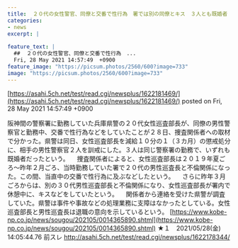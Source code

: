 ```yaml
---
title:  ２０代の女性警官、同僚と交番で性行為　署では別の同僚とキス　３人とも既婚者 ★2  
categories:
- news
excerpt: |
  
feature_text: |
  ##  ２０代の女性警官、同僚と交番で性行為　...
  Fri, 28 May 2021 14:57:49  +0900
feature_image: "https://picsum.photos/2560/600?image=733"
image: "https://picsum.photos/2560/600?image=733"
---
```


[https://asahi.5ch.net/test/read.cgi/newsplus/1622181469/](https://asahi.5ch.net/test/read.cgi/newsplus/1622181469/)
posted on Fri, 28 May 2021 14:57:49  +0900

<!--more-->

阪神間の警察署に勤務していた兵庫県警の２０代女性巡査部長が、同僚の男性警察官と勤務中、交番で性行為などをしていたことが２８日、捜査関係者への取材で分かった。県警は同日、女性巡査部長を減給１０分の１（３カ月）の懲戒処分に、相手の男性警察官２人を訓戒にした。３人は同じ警察署の勤務で、いずれも既婚者だったという。 　捜査関係者によると、女性巡査部長は２０１９年夏ごろ〜昨年２月ごろ、当時勤務していた署で２０代の男性巡査長と不倫関係になった。この間、当直中の交番で性行為に及ぶなどしたという。 　さらに昨年３月ごろからは、別の３０代男性巡査部長と不倫関係になり、女性巡査部長が署内で休憩中に、キスなどをしていたという。 　関係者から連絡を受けた県警が調査していた。県警は事件や事故などの処理業務に支障はなかったとしている。女性巡査部長と男性巡査長は退職の意向を示しているという。 [https://www.kobe-np.co.jp/news/sougou/202105/0014365890.shtml](https://www.kobe-np.co.jp/news/sougou/202105/0014365890.shtml) ★１　2021/05/28(金) 14:05:44.76 前スレ http://asahi.5ch.net/test/read.cgi/newsplus/1622178344/

